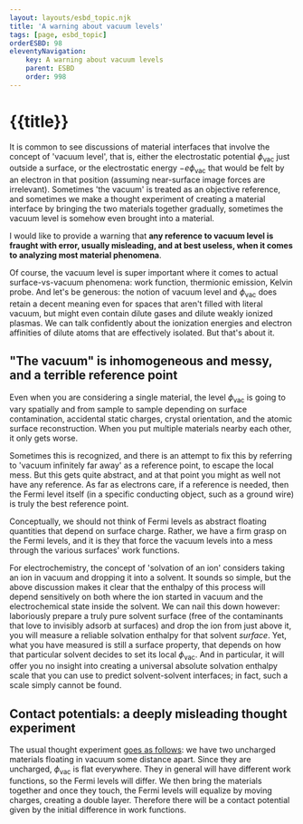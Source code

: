 ```yaml
---
layout: layouts/esbd_topic.njk
title: 'A warning about vacuum levels'
tags: [page, esbd_topic]
orderESBD: 98
eleventyNavigation:
    key: A warning about vacuum levels
    parent: ESBD
    order: 998
---
```


# {{title}}

It is common to see discussions of material interfaces that involve the concept of 'vacuum level', that is, either the electrostatic potential $\phi_\mathrm{vac}$ just outside a surface, or the electrostatic energy $-e \phi_\mathrm{vac}$ that would be felt by an electron in that position (assuming near-surface image forces are irrelevant). Sometimes 'the vacuum' is treated as an objective reference, and sometimes we make a thought experiment of creating a material interface by bringing the two materials together gradually, sometimes the vacuum level is somehow even brought into a material.

I would like to provide a warning that **any reference to vacuum level is fraught with error, usually misleading, and at best useless, when it comes to analyzing most material phenomena**.

Of course, the vacuum level is super important where it comes to actual surface-vs-vacuum phenomena: work function, thermionic emission, Kelvin probe. And let's be generous: the notion of vacuum level and $\phi_\mathrm{vac}$ does retain a decent meaning even for spaces that aren't filled with literal vacuum, but might even contain dilute gases and dilute weakly ionized plasmas. We can talk confidently about the ionization energies and electron affinities of dilute atoms that are effectively isolated. But that's about it.

## "The vacuum" is inhomogeneous and messy, and a terrible reference point

Even when you are considering a single material, the level $\phi_\mathrm{vac}$ is going to vary spatially and from sample to sample depending on surface contamination, accidental static charges, crystal orientation, and the atomic surface reconstruction. When you put multiple materials nearby each other, it only gets worse.

Sometimes this is recognized, and there is an attempt to fix this by referring to 'vacuum infinitely far away' as a reference point, to escape the local mess. But this gets quite abstract, and at that point you might as well not have any reference. As far as electrons care, if a reference is needed, then the Fermi level itself (in a specific conducting object, such as a ground wire) is truly the best reference point.

Conceptually, we should not think of Fermi levels as abstract floating quantities that depend on surface charge. Rather, we have a firm grasp on the Fermi levels, and it is they that force the vacuum levels into a mess through the various surfaces' work functions.

For electrochemistry, the concept of 'solvation of an ion' considers taking an ion in vacuum and dropping it into a solvent. It sounds so simple, but the above discussion makes it clear that the enthalpy of this process will depend sensitively on both where the ion started in vacuum and the electrochemical state inside the solvent. We can nail this down however: laboriously prepare a truly pure solvent surface (free of the contaminants that love to invisibly adsorb at surfaces) and drop the ion from just above it, you will measure a reliable solvation enthalpy for that solvent _surface_. Yet, what you have measured is still a surface property, that depends on how that particular solvent decides to set its local $\phi_\mathrm{vac}$. And in particular, it will offer you no insight into creating a universal absolute solvation enthalpy scale that you can use to predict solvent-solvent interfaces; in fact, such a scale simply cannot be found.

## Contact potentials: a deeply misleading thought experiment

The usual thought experiment [goes as follows](https://www.uni-konstanz.de/FuF/Physik/Jaeckle/papers/thermopower/node4.html): we have two uncharged materials floating in vacuum some distance apart. Since they are uncharged, $\phi_\mathrm{vac}$ is flat everywhere. They in general will have different work functions, so the Fermi levels will differ. We then bring the materials together and once they touch, the Fermi levels will equalize by moving charges, creating a double layer. Therefore there will be a contact potential given by the initial difference in work functions.


